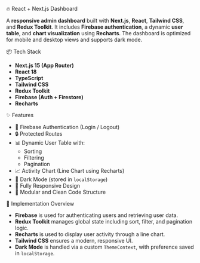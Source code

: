  🔥 React + Next.js Dashboard

A **responsive admin dashboard** built with **Next.js**, **React**, **Tailwind CSS**, and **Redux Toolkit**. It includes **Firebase authentication**, a dynamic **user table**, and **chart visualization** using **Recharts**. The dashboard is optimized for mobile and desktop views and supports dark mode.



📦 Tech Stack

- **Next.js 15 (App Router)**
- **React 18**
- **TypeScript**
- **Tailwind CSS**
- **Redux Toolkit**
- **Firebase (Auth + Firestore)**
- **Recharts**



 ✨ Features

- 🔐 Firebase Authentication (Login / Logout)  
- 🔒 Protected Routes  
- 📊 Dynamic User Table with:
  - Sorting  
  - Filtering  
  - Pagination  
- 📈 Activity Chart (Line Chart using Recharts)  
- 🌙 Dark Mode (stored in `localStorage`)  
- 📱 Fully Responsive Design  
- 🧩 Modular and Clean Code Structure  


 🧠 Implementation Overview

- **Firebase** is used for authenticating users and retrieving user data.
- **Redux Toolkit** manages global state including sort, filter, and pagination logic.
- **Recharts** is used to display user activity through a line chart.
- **Tailwind CSS** ensures a modern, responsive UI.
- **Dark Mode** is handled via a custom `ThemeContext`, with preference saved in `localStorage`.



